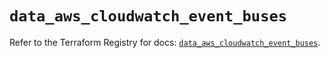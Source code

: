 # `data_aws_cloudwatch_event_buses`

Refer to the Terraform Registry for docs: [`data_aws_cloudwatch_event_buses`](https://registry.terraform.io/providers/hashicorp/aws/6.9.0/docs/data-sources/cloudwatch_event_buses).
